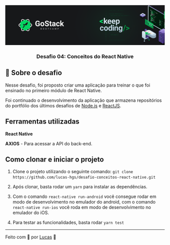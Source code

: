 <img alt="GoStack" src="src/images/desafio.png" />

<h3 align="center">
  Desafio 04: Conceitos do React Native
</h3>

## :rocket: Sobre o desafio

Nesse desafio, foi proposto criar uma aplicação para treinar o que foi ensinado no primeiro módulo de React Native.

Foi continuado o desenvolvimento da aplicação que armazena repositórios do portfólio dos últimos desafios de [Node.js](https://github.com/lucas-hgs/desafio-conceitos-nodejs) e [ReactJS](https://github.com/lucas-hgs/desafio-conceitos-reactjs).

## Ferramentas utilizadas

**React Native**

**AXIOS** - Para acessar a API do back-end.

## Como clonar e iniciar o projeto

1. Clone o projeto utilizando o seguinte comando: ```git clone https://github.com/lucas-hgs/desafio-conceitos-react-native.git```

2. Após clonar, basta rodar um ```yarn``` para instalar as dependências.

3. Com o comando ```react-native run-android``` você consegue rodar em modo de desenvolvimento no emulador do android, com o comando ```react-native run-ios``` você roda em modo de desenvolvimento no emulador do iOS.

4. Para testar as funcionalidades, basta rodar ```yarn test```

---

Feito com 💜 por [Lucas](https://www.linkedin.com/in/lucas-hgs/) :wave: